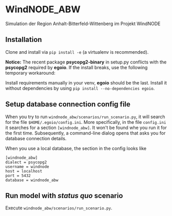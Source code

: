 # WindNODE_ABW
Simulation der Region Anhalt-Bitterfeld-Wittenberg im Projekt WindNODE

## Installation

Clone and install via `pip install -e` (a virtualenv is recommended).

**Notice:** The recent package **psycopg2-binary** in setup.py conflicts with the
**psycopg2** required by **egoio**. If the install breaks, use the following
temporary workaround:

Install requirements manually in your venv, **egoio** should be the last.
Install it without dependencies by using `pip install --no-dependencies
egoio`.


## Setup database connection config file

When you try to run `windnode_abw/scenarios/run_scenario.py`, it will search for 
the file `$HOME/.egoio/config.ini`. More specifically, in the file `config.ini` 
it searches for a section `[windnode_abw]`. It won't be found whe you run it for
the first time. Subsequently, a command-line dialog opens that asks you for database
connection details.

When you use a local database, the section in the config looks like

```
[windnode_abw]
dialect = psycopg2
username = windnode
host = localhost
port = 5432
database = windnode_abw
```

## Run model with _status quo_ scenario

Execute `windnode_abw/scenarios/run_scenario.py`.